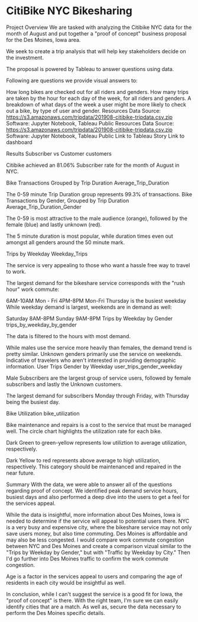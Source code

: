 # CitiBike NYC Bikesharing
Project Overview
We are tasked with analyzing the Citibike NYC data for the month of August and put together a "proof of concept" business proposal for the Des Moines, Iowa area.

We seek to create a trip analysis that will help key stakeholders decide on the investment.

The proposal is powered by Tableau to answer questions using data.

Following are questions we provide visual answers to:

How long bikes are checked out for all riders and genders.
How many trips are taken by the hour for each day of the week, for all riders and genders.
A breakdown of what days of the week a user might be more likely to check out a bike, by type of user and gender.
Resources
Data Source: https://s3.amazonaws.com/tripdata/201908-citibike-tripdata.csv.zip
Software: Jupyter Notebook, Tableau Public
Resources
Data Source: https://s3.amazonaws.com/tripdata/201908-citibike-tripdata.csv.zip
Software: Jupyter Notebook, Tableau Public
Link to Tableau Story
Link to dashboard

Results
Subscriber vs Customer
customers



Citibike achieved an 81.06% Subscriber rate for the month of August in NYC.

Bike Transactions Grouped by Trip Duration
Average_Trip_Duration

The 0-59 minute Trip Duration group represents 99.3% of transactions.
Bike Transactions by Gender, Grouped by Trip Duration
Average_Trip_Duration_Gender

The 0-59 is most attractive to the male audience (orange), followed by the female (blue) and lastly unknown (red).

The 5 minute duration is most popular, while duration times even out amongst all genders around the 50 minute mark.

Trips by Weekday
Weekday_Trips

The service is very appealing to those who want a hassle free way to travel to work.

The largest demand for the bikeshare service corresponds with the "rush hour" work commute:

6AM-10AM Mon - Fri
4PM-8PM Mon-Fri
Thursday is the busiest weekday
While weekday demand is largest, weekends are in demand as well:

Saturday 8AM-8PM
Sunday 9AM-8PM
Trips by Weekday by Gender
trips_by_weekday_by_gender

The data is filtered to the hours with most demand.

While males use the service more heavily than females, the demand trend is pretty similar.
Unknown genders primarily use the service on weekends. Indicative of travelers who aren't interested in providing demographic information.
User Trips Gender by Weekday
user_trips_gender_weekday

Male Subscribers are the largest group of service users, followed by female subscribers and lastly the Unknown customers.

The largest demand for subscribers Monday through Friday, with Thursday being the busiest day.

Bike Utilization
bike_utilization

Bike maintenance and repairs is a cost to the service that must be managed well. The circle chart highlights the utilization rate for each bike.

Dark Green to green-yellow represents low utiliztion to average utilization, respectively.

Dark Yellow to red represents above average to high utilization, respectively. This category should be maintenanced and repaired in the near future.

Summary
With the data, we were able to answer all of the questions regarding proof of concept. We identified peak demand service hours, busiest days and also performed a deep dive into the users to get a feel for the services appeal.

While the data is insightful, more information about Des Moines, Iowa is needed to determine if the service will appeal to potential users there. NYC is a very busy and expensive city, where the bikeshare service may not only save users money, but also time commuting. Des Moines is affordable and may also be less congested. I would compare work commute congestion between NYC and Des Moines and create a comparison vizual similar to the "Trips by Weekday by Gender," but with "Traffic by Weekday by City." Then I'd go further into Des Moines traffic to confirm the work commute congestion.

Age is a factor in the services appeal to users and comparing the age of residents in each city would be insightful as well.

In conclusion, while I can't suggest the service is a good fit for Iowa, the "proof of concept" is there. With the right team, I'm sure we can easily identify cities that are a match. As well as, secure the data necessary to perform the Des Moines specific details.
